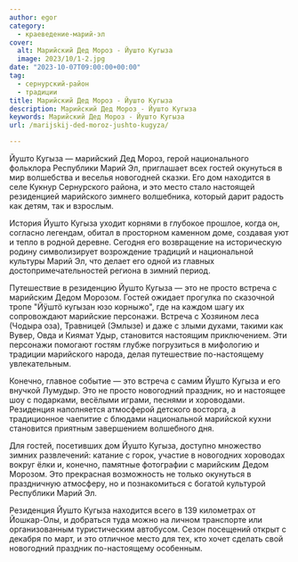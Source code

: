 ```yaml
---
author: egor
category:
  - краеведение-марий-эл
cover:
  alt: Марийский Дед Мороз - Йушто Кугыза
  image: 2023/10/1-2.jpg
date: "2023-10-07T09:00:00+00:00"
tag:
  - сернурский-район
  - традиции
title: Марийский Дед Мороз - Йушто Кугыза
description: Марийский Дед Мороз - Йушто Кугыза
keywords: Марийский Дед Мороз - Йушто Кугыза
url: /marijskij-ded-moroz-jushto-kugyza/

---
```

Йушто Кугыза — марийский Дед Мороз, герой национального фольклора Республики Марий Эл, приглашает всех гостей окунуться в мир волшебства и веселья новогодней сказки. Его дом находится в селе Кукнур Сернурского района, и это место стало настоящей резиденцией марийского зимнего волшебника, который дарит радость как детям, так и взрослым.

История Йушто Кугыза уходит корнями в глубокое прошлое, когда он, согласно легендам, обитал в просторном каменном доме, создавая уют и тепло в родной деревне. Сегодня его возвращение на историческую родину символизирует возрождение традиций и национальной культуры Марий Эл, что делает его одной из главных достопримечательностей региона в зимний период.

Путешествие в резиденцию Йушто Кугыза — это не просто встреча с марийским Дедом Морозом. Гостей ожидает прогулка по сказочной тропе "Йӱштӧ кугызан юзо корныжо", где на каждом шагу их сопровождают марийские персонажи. Встреча с Хозяином леса (Чодыра оза), Травницей (Эмлызе) и даже с злыми духами, такими как Вувер, Овда и Киямат Удыр, становится настоящим приключением. Эти персонажи помогают гостям глубже погрузиться в мифологию и традиции марийского народа, делая путешествие по-настоящему увлекательным.

Конечно, главное событие — это встреча с самим Йушто Кугыза и его внучкой Лумудыр. Это не просто новогодний праздник, но и настоящее шоу с подарками, весёлыми играми, песнями и хороводами. Резиденция наполняется атмосферой детского восторга, а традиционное чаепитие с блюдами национальной марийской кухни становится приятным завершением волшебного дня.

Для гостей, посетивших дом Йушто Кугыза, доступно множество зимних развлечений: катание с горок, участие в новогодних хороводах вокруг ёлки и, конечно, памятные фотографии с марийским Дедом Морозом. Это прекрасная возможность не только окунуться в праздничную атмосферу, но и познакомиться с богатой культурой Республики Марий Эл.

Резиденция Йушто Кугыза находится всего в 139 километрах от Йошкар-Олы, и добраться туда можно на личном транспорте или организованным туристическим автобусом. Сезон посещений открыт с декабря по март, и это отличное место для тех, кто хочет сделать свой новогодний праздник по-настоящему особенным.
